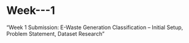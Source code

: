 # Week---1
“Week 1 Submission: E-Waste Generation Classification – Initial Setup, Problem Statement, Dataset Research”


